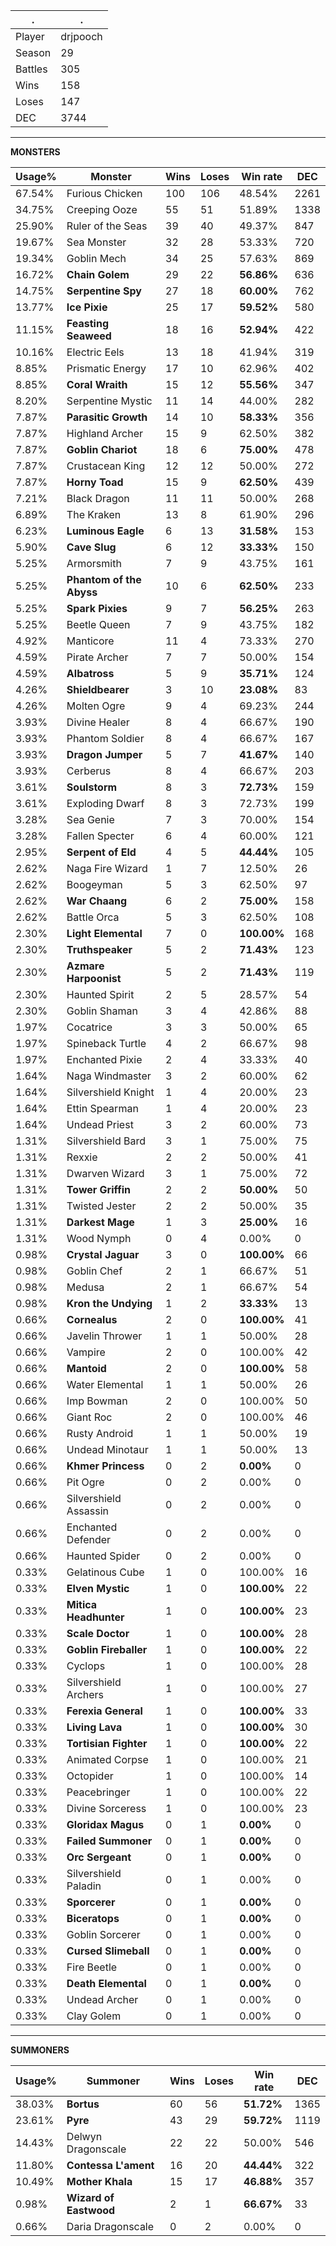 .|.
|-|-
Player|drjpooch
Season|29
Battles|305
Wins|158
Loses|147
DEC|3744

---
**MONSTERS**

Usage%|Monster|Wins|Loses|Win rate|DEC|
-|-|-|-|-|-|
67.54%|Furious Chicken|100|106|48.54%|2261|
34.75%|Creeping Ooze|55|51|51.89%|1338|
25.90%|Ruler of the Seas|39|40|49.37%|847|
19.67%|Sea Monster|32|28|53.33%|720|
19.34%|Goblin Mech|34|25|57.63%|869|
16.72%|**Chain Golem**|29|22|**56.86%**|636|
14.75%|**Serpentine Spy**|27|18|**60.00%**|762|
13.77%|**Ice Pixie**|25|17|**59.52%**|580|
11.15%|**Feasting Seaweed**|18|16|**52.94%**|422|
10.16%|Electric Eels|13|18|41.94%|319|
8.85%|Prismatic Energy|17|10|62.96%|402|
8.85%|**Coral Wraith**|15|12|**55.56%**|347|
8.20%|Serpentine Mystic|11|14|44.00%|282|
7.87%|**Parasitic Growth**|14|10|**58.33%**|356|
7.87%|Highland Archer|15|9|62.50%|382|
7.87%|**Goblin Chariot**|18|6|**75.00%**|478|
7.87%|Crustacean King|12|12|50.00%|272|
7.87%|**Horny Toad**|15|9|**62.50%**|439|
7.21%|Black Dragon|11|11|50.00%|268|
6.89%|The Kraken|13|8|61.90%|296|
6.23%|**Luminous Eagle**|6|13|**31.58%**|153|
5.90%|**Cave Slug**|6|12|**33.33%**|150|
5.25%|Armorsmith|7|9|43.75%|161|
5.25%|**Phantom of the Abyss**|10|6|**62.50%**|233|
5.25%|**Spark Pixies**|9|7|**56.25%**|263|
5.25%|Beetle Queen|7|9|43.75%|182|
4.92%|Manticore|11|4|73.33%|270|
4.59%|Pirate Archer|7|7|50.00%|154|
4.59%|**Albatross**|5|9|**35.71%**|124|
4.26%|**Shieldbearer**|3|10|**23.08%**|83|
4.26%|Molten Ogre|9|4|69.23%|244|
3.93%|Divine Healer|8|4|66.67%|190|
3.93%|Phantom Soldier|8|4|66.67%|167|
3.93%|**Dragon Jumper**|5|7|**41.67%**|140|
3.93%|Cerberus|8|4|66.67%|203|
3.61%|**Soulstorm**|8|3|**72.73%**|159|
3.61%|Exploding Dwarf|8|3|72.73%|199|
3.28%|Sea Genie|7|3|70.00%|154|
3.28%|Fallen Specter|6|4|60.00%|121|
2.95%|**Serpent of Eld**|4|5|**44.44%**|105|
2.62%|Naga Fire Wizard|1|7|12.50%|26|
2.62%|Boogeyman|5|3|62.50%|97|
2.62%|**War Chaang**|6|2|**75.00%**|158|
2.62%|Battle Orca|5|3|62.50%|108|
2.30%|**Light Elemental**|7|0|**100.00%**|168|
2.30%|**Truthspeaker**|5|2|**71.43%**|123|
2.30%|**Azmare Harpoonist**|5|2|**71.43%**|119|
2.30%|Haunted Spirit|2|5|28.57%|54|
2.30%|Goblin Shaman|3|4|42.86%|88|
1.97%|Cocatrice|3|3|50.00%|65|
1.97%|Spineback Turtle|4|2|66.67%|98|
1.97%|Enchanted Pixie|2|4|33.33%|40|
1.64%|Naga Windmaster|3|2|60.00%|62|
1.64%|Silvershield Knight|1|4|20.00%|23|
1.64%|Ettin Spearman|1|4|20.00%|23|
1.64%|Undead Priest|3|2|60.00%|73|
1.31%|Silvershield Bard|3|1|75.00%|75|
1.31%|Rexxie|2|2|50.00%|41|
1.31%|Dwarven Wizard|3|1|75.00%|72|
1.31%|**Tower Griffin**|2|2|**50.00%**|50|
1.31%|Twisted Jester|2|2|50.00%|35|
1.31%|**Darkest Mage**|1|3|**25.00%**|16|
1.31%|Wood Nymph|0|4|0.00%|0|
0.98%|**Crystal Jaguar**|3|0|**100.00%**|66|
0.98%|Goblin Chef|2|1|66.67%|51|
0.98%|Medusa|2|1|66.67%|54|
0.98%|**Kron the Undying**|1|2|**33.33%**|13|
0.66%|**Cornealus**|2|0|**100.00%**|41|
0.66%|Javelin Thrower|1|1|50.00%|28|
0.66%|Vampire|2|0|100.00%|42|
0.66%|**Mantoid**|2|0|**100.00%**|58|
0.66%|Water Elemental|1|1|50.00%|26|
0.66%|Imp Bowman|2|0|100.00%|50|
0.66%|Giant Roc|2|0|100.00%|46|
0.66%|Rusty Android|1|1|50.00%|19|
0.66%|Undead Minotaur|1|1|50.00%|13|
0.66%|**Khmer Princess**|0|2|**0.00%**|0|
0.66%|Pit Ogre|0|2|0.00%|0|
0.66%|Silvershield Assassin|0|2|0.00%|0|
0.66%|Enchanted Defender|0|2|0.00%|0|
0.66%|Haunted Spider|0|2|0.00%|0|
0.33%|Gelatinous Cube|1|0|100.00%|16|
0.33%|**Elven Mystic**|1|0|**100.00%**|22|
0.33%|**Mitica Headhunter**|1|0|**100.00%**|23|
0.33%|**Scale Doctor**|1|0|**100.00%**|28|
0.33%|**Goblin Fireballer**|1|0|**100.00%**|22|
0.33%|Cyclops|1|0|100.00%|28|
0.33%|Silvershield Archers|1|0|100.00%|27|
0.33%|**Ferexia General**|1|0|**100.00%**|33|
0.33%|**Living Lava**|1|0|**100.00%**|30|
0.33%|**Tortisian Fighter**|1|0|**100.00%**|22|
0.33%|Animated Corpse|1|0|100.00%|21|
0.33%|Octopider|1|0|100.00%|14|
0.33%|Peacebringer|1|0|100.00%|22|
0.33%|Divine Sorceress|1|0|100.00%|23|
0.33%|**Gloridax Magus**|0|1|**0.00%**|0|
0.33%|**Failed Summoner**|0|1|**0.00%**|0|
0.33%|**Orc Sergeant**|0|1|**0.00%**|0|
0.33%|Silvershield Paladin|0|1|0.00%|0|
0.33%|**Sporcerer**|0|1|**0.00%**|0|
0.33%|**Biceratops**|0|1|**0.00%**|0|
0.33%|Goblin Sorcerer|0|1|0.00%|0|
0.33%|**Cursed Slimeball**|0|1|**0.00%**|0|
0.33%|Fire Beetle|0|1|0.00%|0|
0.33%|**Death Elemental**|0|1|**0.00%**|0|
0.33%|Undead Archer|0|1|0.00%|0|
0.33%|Clay Golem|0|1|0.00%|0|

---
**SUMMONERS**

Usage%|Summoner|Wins|Loses|Win rate|DEC|
-|-|-|-|-|-|
38.03%|**Bortus**|60|56|**51.72%**|1365|
23.61%|**Pyre**|43|29|**59.72%**|1119|
14.43%|Delwyn Dragonscale|22|22|50.00%|546|
11.80%|**Contessa L'ament**|16|20|**44.44%**|322|
10.49%|**Mother Khala**|15|17|**46.88%**|357|
0.98%|**Wizard of Eastwood**|2|1|**66.67%**|33|
0.66%|Daria Dragonscale|0|2|0.00%|0|
